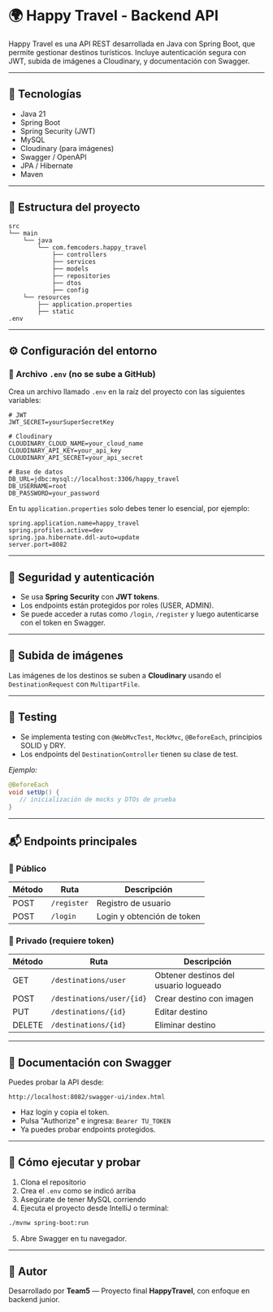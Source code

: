 # 🌍 Happy Travel - Backend API

Happy Travel es una API REST desarrollada en Java con Spring Boot, que permite gestionar destinos turísticos. Incluye autenticación segura con JWT, subida de imágenes a Cloudinary, y documentación con Swagger.

---

## 🚀 Tecnologías

- Java 21
- Spring Boot
- Spring Security (JWT)
- MySQL
- Cloudinary (para imágenes)
- Swagger / OpenAPI
- JPA / Hibernate
- Maven

---

## 📁 Estructura del proyecto

```
src
└── main
    └── java
        └── com.femcoders.happy_travel
            ├── controllers
            ├── services
            ├── models
            ├── repositories
            ├── dtos
            ├── config
    └── resources
        ├── application.properties
        ├── static
.env
```

---

## ⚙️ Configuración del entorno

### 🔐 Archivo `.env` (no se sube a GitHub)

Crea un archivo llamado `.env` en la raíz del proyecto con las siguientes variables:

```env
# JWT
JWT_SECRET=yourSuperSecretKey

# Cloudinary
CLOUDINARY_CLOUD_NAME=your_cloud_name
CLOUDINARY_API_KEY=your_api_key
CLOUDINARY_API_SECRET=your_api_secret

# Base de datos
DB_URL=jdbc:mysql://localhost:3306/happy_travel
DB_USERNAME=root
DB_PASSWORD=your_password
```

En tu `application.properties` solo debes tener lo esencial, por ejemplo:

```properties
spring.application.name=happy_travel
spring.profiles.active=dev
spring.jpa.hibernate.ddl-auto=update
server.port=8082
```

---

## 🔐 Seguridad y autenticación

- Se usa **Spring Security** con **JWT tokens**.
- Los endpoints están protegidos por roles (USER, ADMIN).
- Se puede acceder a rutas como `/login`, `/register` y luego autenticarse con el token en Swagger.

---

## 📸 Subida de imágenes

Las imágenes de los destinos se suben a **Cloudinary** usando el `DestinationRequest` con `MultipartFile`.

---

## 🧪 Testing

- Se implementa testing con `@WebMvcTest`, `MockMvc`, `@BeforeEach`, principios SOLID y DRY.
- Los endpoints del `DestinationController` tienen su clase de test.

_Ejemplo:_

```java
@BeforeEach
void setUp() {
   // inicialización de mocks y DTOs de prueba
}
```

---

## 📬 Endpoints principales

### 📌 Público

| Método | Ruta             | Descripción                |
|--------|------------------|----------------------------|
| POST   | `/register`      | Registro de usuario        |
| POST   | `/login`         | Login y obtención de token |

### 🔐 Privado (requiere token)

| Método | Ruta                        | Descripción                            |
|--------|-----------------------------|----------------------------------------|
| GET    | `/destinations/user`        | Obtener destinos del usuario logueado |
| POST   | `/destinations/user/{id}`   | Crear destino con imagen              |
| PUT    | `/destinations/{id}`        | Editar destino                        |
| DELETE | `/destinations/{id}`        | Eliminar destino                      |

---

## 📖 Documentación con Swagger

Puedes probar la API desde:

```
http://localhost:8082/swagger-ui/index.html
```

- Haz login y copia el token.
- Pulsa "Authorize" e ingresa: `Bearer TU_TOKEN`
- Ya puedes probar endpoints protegidos.

---

## 🧪 Cómo ejecutar y probar

1. Clona el repositorio
2. Crea el `.env` como se indicó arriba
3. Asegúrate de tener MySQL corriendo
4. Ejecuta el proyecto desde IntelliJ o terminal:

```bash
./mvnw spring-boot:run
```

5. Abre Swagger en tu navegador.

---

## 📌 Autor

Desarrollado por **Team5** — Proyecto final **HappyTravel**, con enfoque en backend junior.